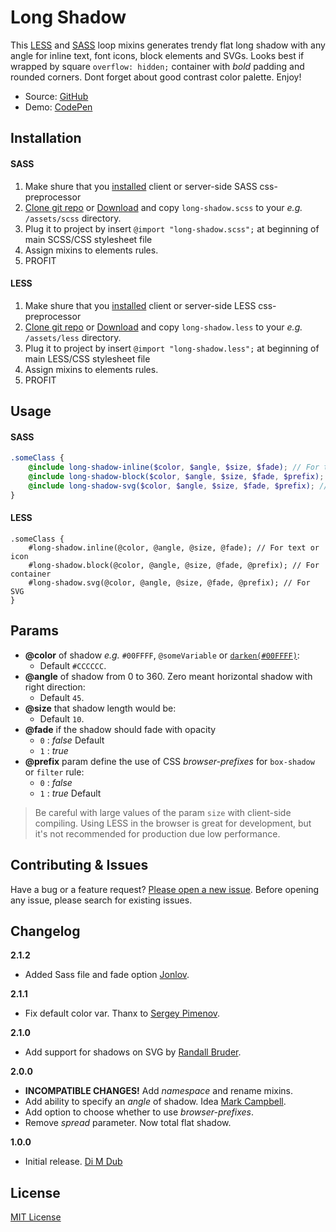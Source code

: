 # Long Shadow

This [LESS](http://lesscss.org/) and [SASS](http://sasscss.org/) loop mixins generates trendy flat long shadow with any angle for inline text, font icons, block elements and SVGs. Looks best if wrapped by square `overflow: hidden;` container with _bold_ padding and rounded corners. Dont forget about good contrast color palette. Enjoy!

* Source: [GitHub](https://github.com/jonlov/long-shadow)
* Demo: [CodePen](http://codepen.io/zensimilia/full/XbVgNx/)

## Installation

#### SASS

1. Make shure that you [installed](http://sasscss.org/) client or server-side SASS css-preprocessor
2. [Clone git repo](https://github.com/jonlov/long-shadow/fork) or [Download](https://github.com/jonlov/long-shadow/archive/master.zip) and copy `long-shadow.scss` to your _e.g._ `/assets/scss` directory.
3. Plug it to project by insert `@import "long-shadow.scss";` at beginning of main SCSS/CSS stylesheet file
4. Assign mixins to elements rules.
5. PROFIT

#### LESS
1. Make shure that you [installed](http://lesscss.org/) client or server-side LESS css-preprocessor
2. [Clone git repo](https://github.com/zensimilia/less-long-shadow/fork) or [Download](https://github.com/jonlov/long-shadow/archive/master.zip) and copy `long-shadow.less` to your _e.g._ `/assets/less` directory.
3. Plug it to project by insert `@import "long-shadow.less";` at beginning of main LESS/CSS stylesheet file
4. Assign mixins to elements rules.
5. PROFIT

## Usage

#### SASS
```scss
.someClass {
    @include long-shadow-inline($color, $angle, $size, $fade); // For text or icon
    @include long-shadow-block($color, $angle, $size, $fade, $prefix); // For container
    @include long-shadow-svg($color, $angle, $size, $fade, $prefix); // For SVG
}
```

#### LESS
```less
.someClass {
    #long-shadow.inline(@color, @angle, @size, @fade); // For text or icon
    #long-shadow.block(@color, @angle, @size, @fade, @prefix); // For container
    #long-shadow.svg(@color, @angle, @size, @fade, @prefix); // For SVG
}
```

## Params

* __@color__ of shadow _e.g._ `#00FFFF`, `@someVariable` or [`darken(#00FFFF)`](http://lesscss.org/functions/#color-operations-darken):
  * Default `#CCCCCC`.
* __@angle__ of shadow from 0 to 360. Zero meant horizontal shadow with right direction:
  * Default `45`.
* __@size__ that shadow length would be:
  * Default `10`.
* __@fade__ if the shadow should fade with opacity
  * `0` : _false_ Default
  * `1` : _true_ 
* __@prefix__ param define the use of CSS _browser-prefixes_ for `box-shadow` or `filter` rule:
  * `0` : _false_
  * `1` : _true_ Default

> Be careful with large values of the param `size` with client-side compiling. Using LESS in the browser is great for development, but it's not recommended for production due low performance.

## Contributing & Issues

Have a bug or a feature request? [Please open a new issue](https://github.com/zensimilia/less-long-shadow/issues). Before opening any issue, please search for existing issues.

## Changelog

__2.1.2__
* Added Sass file and fade option [Jonlov](https://github.com/jonlov).

__2.1.1__
* Fix default color var. Thanx to [Sergey Pimenov](https://github.com/olton).

__2.1.0__
* Add support for shadows on SVG by [Randall Bruder](https://github.com/randybruder).

__2.0.0__
* __INCOMPATIBLE CHANGES!__ Add _namespace_ and rename mixins.
* Add ability to specify an _angle_ of shadow. Idea [Mark Campbell](https://github.com/artsmc).
* Add option to choose whether to use _browser-prefixes_.
* Remove _spread_ parameter. Now total flat shadow.

__1.0.0__
* Initial release. [Di M Dub](https://twitter.com/zensimilia)

## License

[MIT License](LICENSE.md)
